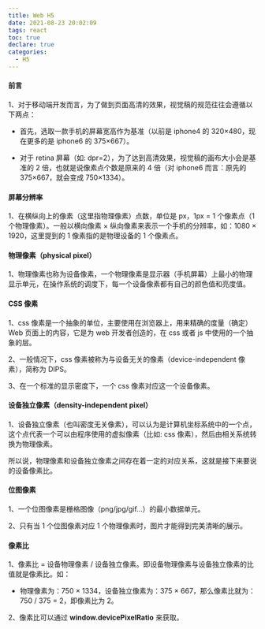 ```yaml
---
title: Web H5
date: 2021-08-23 20:02:09
tags: react
toc: true
declare: true
categories:
  - H5
---
```


#### 前言

1、对于移动端开发而言，为了做到页面高清的效果，视觉稿的规范往往会遵循以下两点：

- 首先，选取一款手机的屏幕宽高作为基准（以前是 iphone4 的 320×480，现在更多的是 iphone6 的 375×667）。

- 对于 retina 屏幕（如: dpr=2），为了达到高清效果，视觉稿的画布大小会是基准的 2 倍，也就是说像素点个数是原来的 4 倍（对 iphone6 而言：原先的 375×667，就会变成 750×1334）。

#### 屏幕分辨率

1、在横纵向上的像素（这里指物理像素）点数，单位是 px，1px = 1 个像素点（1 个物理像素）。一般以横向像素 × 纵向像素来表示一个手机的分辨率，如：1080 × 1920，这里提到的 1 像素指的是物理设备的 1 个像素点。

#### 物理像素（physical pixel）

1、物理像素也称为设备像素，一个物理像素是显示器（手机屏幕）上最小的物理显示单元，在操作系统的调度下，每一个设备像素都有自己的颜色值和亮度值。

<!-- more -->

#### CSS 像素

1、css 像素是一个抽象的单位，主要使用在浏览器上，用来精确的度量（确定）Web 页面上的内容，它是为 web 开发者创造的，在 css 或者 js 中使用的一个抽象的层。

2、一般情况下，css 像素被称为与设备无关的像素（device-independent 像素），简称为 DIPS。

3、在一个标准的显示密度下，一个 css 像素对应这一个设备像素。

#### 设备独立像素（density-independent pixel）

1、设备独立像素（也叫密度无关像素），可以认为是计算机坐标系统中的一个点，这个点代表一个可以由程序使用的虚拟像素（比如: css 像素），然后由相关系统转换为物理像素。

所以说，物理像素和设备独立像素之间存在着一定的对应关系，这就是接下来要说的设备像素比。

#### 位图像素

1、一个位图像素是栅格图像（png/jpg/gif...）的最小数据单元。

2、只有当 1 个位图像素对应 1 个物理像素时，图片才能得到完美清晰的展示。

#### 像素比

1、像素比 = 设备物理像素 / 设备独立像素。即设备物理像素与设备独立像素的比值就是像素比。如：

- 物理像素为：750 × 1334，设备独立像素为：375 × 667，那么像素比就为：750 / 375 = 2，即像素比为 2。

2、像素比可以通过 **window.devicePixelRatio** 来获取。
